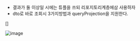 - 결과가 둘 이상일 시에는 튜플을 쓰되 리포지토리계층에삼 사용하자
- dto로 바로 조회시 3가지방법과 queryProjection을 지원한다.

[]

![image](https://user-images.githubusercontent.com/108928206/195101879-1e697578-33a4-4a8c-baa5-f677f0259717.png)
